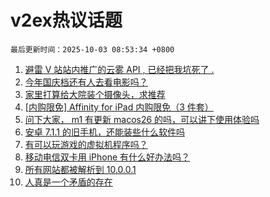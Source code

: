 # v2ex热议话题

`最后更新时间：2025-10-03 08:53:34 +0800`

1. [避雷 V 站站内推广的云雾 API , 已经把我坑死了 .](https://www.v2ex.com/t/1163131)
1. [今年国庆档还有人去看电影吗？](https://www.v2ex.com/t/1163132)
1. [家里打算给大院装个摄像头，求推荐](https://www.v2ex.com/t/1163121)
1. [[内购限免] Affinity for iPad 内购限免（3 件套）](https://www.v2ex.com/t/1163129)
1. [问下大家， m1 有更新 macos26 的吗，可以讲下使用体验吗](https://www.v2ex.com/t/1163173)
1. [安卓 7.1.1 的旧手机，还能装些什么软件吗](https://www.v2ex.com/t/1163191)
1. [有可以玩游戏的虚拟机程序吗？](https://www.v2ex.com/t/1163149)
1. [移动电信双卡用 iPhone 有什么好办法吗？](https://www.v2ex.com/t/1163177)
1. [所有网站都被解析到 10.0.0.1](https://www.v2ex.com/t/1163120)
1. [人真是一个矛盾的存在](https://www.v2ex.com/t/1163127)

